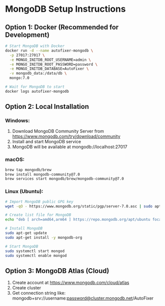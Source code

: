 # MongoDB Setup Instructions

## Option 1: Docker (Recommended for Development)
```bash
# Start MongoDB with Docker
docker run -d --name autofixer-mongodb \
  -p 27017:27017 \
  -e MONGO_INITDB_ROOT_USERNAME=admin \
  -e MONGO_INITDB_ROOT_PASSWORD=password \
  -e MONGO_INITDB_DATABASE=AutoFixer \
  -v mongodb_data:/data/db \
  mongo:7.0

# Wait for MongoDB to start
docker logs autofixer-mongodb
```

## Option 2: Local Installation
### Windows:
1. Download MongoDB Community Server from https://www.mongodb.com/try/download/community
2. Install and start MongoDB service
3. MongoDB will be available at mongodb://localhost:27017

### macOS:
```bash
brew tap mongodb/brew
brew install mongodb-community@7.0
brew services start mongodb/brew/mongodb-community@7.0
```

### Linux (Ubuntu):
```bash
# Import MongoDB public GPG key
wget -qO - https://www.mongodb.org/static/pgp/server-7.0.asc | sudo apt-key add -

# Create list file for MongoDB
echo "deb [ arch=amd64,arm64 ] https://repo.mongodb.org/apt/ubuntu focal/mongodb-org/7.0 multiverse" | sudo tee /etc/apt/sources.list.d/mongodb-org-7.0.list

# Install MongoDB
sudo apt-get update
sudo apt-get install -y mongodb-org

# Start MongoDB
sudo systemctl start mongod
sudo systemctl enable mongod
```

## Option 3: MongoDB Atlas (Cloud)
1. Create account at https://www.mongodb.com/cloud/atlas
2. Create cluster
3. Get connection string like: mongodb+srv://username:password@cluster.mongodb.net/AutoFixer